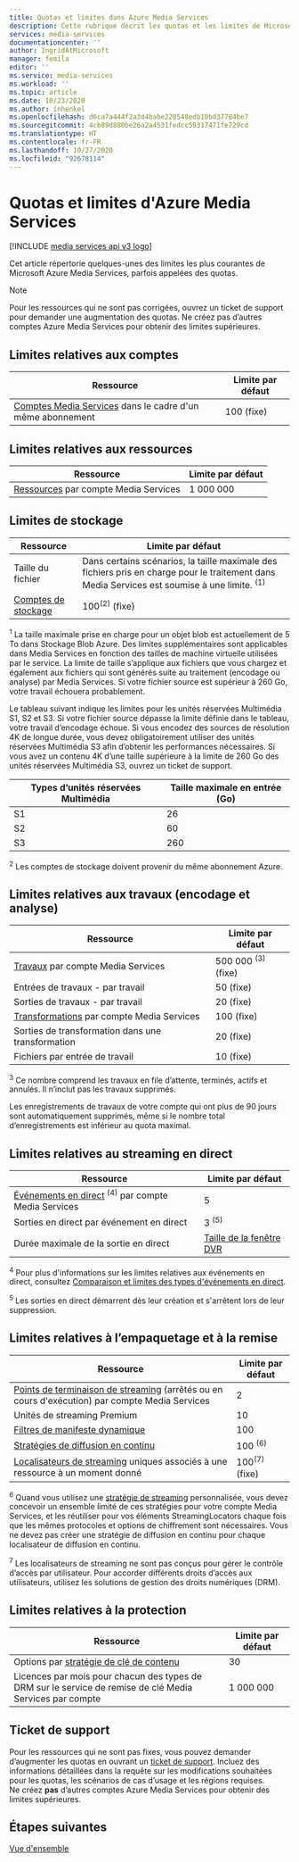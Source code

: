```yaml
---
title: Quotas et limites dans Azure Media Services
description: Cette rubrique décrit les quotas et les limites de Microsoft Azure Media Services.
services: media-services
documentationcenter: ''
author: IngridAtMicrosoft
manager: femila
editor: ''
ms.service: media-services
ms.workload: ''
ms.topic: article
ms.date: 10/23/2020
ms.author: inhenkel
ms.openlocfilehash: d6ca7a444f2a3d4babe220548edb10bd37784be7
ms.sourcegitcommit: 4cb89d880be26a2a4531fedcc59317471fe729cd
ms.translationtype: HT
ms.contentlocale: fr-FR
ms.lasthandoff: 10/27/2020
ms.locfileid: "92678114"
---
```

<!-- If you update limits in this topic, make sure to also update https://docs.microsoft.com/azure/azure-resource-manager/management/azure-subscription-service-limits#media-services-limits -->
# <a name="azure-media-services-quotas-and-limits"></a>Quotas et limites d'Azure Media Services

[!INCLUDE [media services api v3 logo](./includes/v3-hr.md)]

Cet article répertorie quelques-unes des limites les plus courantes de Microsoft Azure Media Services, parfois appelées des quotas.

> [!NOTE]
> Pour les ressources qui ne sont pas corrigées, ouvrez un ticket de support pour demander une augmentation des quotas. Ne créez pas d’autres comptes Azure Media Services pour obtenir des limites supérieures.

## <a name="account-limits"></a>Limites relatives aux comptes

| Ressource | Limite par défaut |
| --- | --- |
| [Comptes Media Services](media-services-account-concept.md) dans le cadre d'un même abonnement | 100 (fixe) |

## <a name="asset-limits"></a>Limites relatives aux ressources

| Ressource | Limite par défaut |
| --- | --- |
| [Ressources](assets-concept.md) par compte Media Services | 1 000 000|

## <a name="storage-limits"></a>Limites de stockage

| Ressource | Limite par défaut | 
| --- | --- | 
| Taille du fichier| Dans certains scénarios, la taille maximale des fichiers pris en charge pour le traitement dans Media Services est soumise à une limite. <sup>(1)</sup> |
| [Comptes de stockage](storage-account-concept.md) | 100<sup>(2)</sup> (fixe) |

<sup>1</sup> La taille maximale prise en charge pour un objet blob est actuellement de 5 To dans Stockage Blob Azure. Des limites supplémentaires sont applicables dans Media Services en fonction des tailles de machine virtuelle utilisées par le service. La limite de taille s’applique aux fichiers que vous chargez et également aux fichiers qui sont générés suite au traitement (encodage ou analyse) par Media Services. Si votre fichier source est supérieur à 260 Go, votre travail échouera probablement. 

Le tableau suivant indique les limites pour les unités réservées Multimédia S1, S2 et S3. Si votre fichier source dépasse la limite définie dans le tableau, votre travail d’encodage échoue. Si vous encodez des sources de résolution 4K de longue durée, vous devez obligatoirement utiliser des unités réservées Multimédia S3 afin d’obtenir les performances nécessaires. Si vous avez un contenu 4K d’une taille supérieure à la limite de 260 Go des unités réservées Multimédia S3, ouvrez un ticket de support.

|Types d’unités réservées Multimédia|Taille maximale en entrée (Go)|
|---|---|
|S1 |    26|
|S2    | 60|
|S3    |260|

<sup>2</sup> Les comptes de stockage doivent provenir du même abonnement Azure.

## <a name="jobs-encoding--analyzing-limits"></a>Limites relatives aux travaux (encodage et analyse)

| Ressource | Limite par défaut | 
| --- | --- | 
| [Travaux](transforms-jobs-concept.md) par compte Media Services | 500 000 <sup>(3)</sup> (fixe)|
| Entrées de travaux - par travail | 50 (fixe)|
| Sorties de travaux - par travail | 20 (fixe) |
| [Transformations](transforms-jobs-concept.md) par compte Media Services | 100 (fixe)|
| Sorties de transformation dans une transformation | 20 (fixe) |
| Fichiers par entrée de travail|10 (fixe)|

<sup>3</sup> Ce nombre comprend les travaux en file d’attente, terminés, actifs et annulés. Il n’inclut pas les travaux supprimés. 

Les enregistrements de travaux de votre compte qui ont plus de 90 jours sont automatiquement supprimés, même si le nombre total d’enregistrements est inférieur au quota maximal. 

## <a name="live-streaming-limits"></a>Limites relatives au streaming en direct

| Ressource | Limite par défaut | 
| --- | --- | 
| [Événements en direct](live-events-outputs-concept.md) <sup>(4)</sup> par compte Media Services |5|
| Sorties en direct par événement en direct |3 <sup>(5)</sup> |
| Durée maximale de la sortie en direct | [Taille de la fenêtre DVR](live-event-cloud-dvr.md) |

<sup>4</sup> Pour plus d'informations sur les limites relatives aux événements en direct, consultez [Comparaison et limites des types d'événements en direct](live-event-types-comparison.md).

<sup>5</sup> Les sorties en direct démarrent dès leur création et s'arrêtent lors de leur suppression.

## <a name="packaging--delivery-limits"></a>Limites relatives à l’empaquetage et à la remise

| Ressource | Limite par défaut |
| --- | --- |
| [Points de terminaison de streaming](streaming-endpoint-concept.md) (arrêtés ou en cours d'exécution) par compte Media Services | 2 |
| Unités de streaming Premium | 10 |
| [Filtres de manifeste dynamique](filters-dynamic-manifest-overview.md)|100|
| [Stratégies de diffusion en continu](streaming-policy-concept.md) | 100 <sup>(6)</sup> |
| [Localisateurs de streaming](streaming-locators-concept.md) uniques associés à une ressource à un moment donné | 100<sup>(7)</sup> (fixe) |

<sup>6</sup> Quand vous utilisez une [stratégie de streaming](/rest/api/media/streamingpolicies) personnalisée, vous devez concevoir un ensemble limité de ces stratégies pour votre compte Media Services, et les réutiliser pour vos éléments StreamingLocators chaque fois que les mêmes protocoles et options de chiffrement sont nécessaires. Vous ne devez pas créer une stratégie de diffusion en continu pour chaque localisateur de diffusion en continu.

<sup>7</sup> Les localisateurs de streaming ne sont pas conçus pour gérer le contrôle d’accès par utilisateur. Pour accorder différents droits d’accès aux utilisateurs, utilisez les solutions de gestion des droits numériques (DRM).

## <a name="protection-limits"></a>Limites relatives à la protection

| Ressource | Limite par défaut |
| --- | --- |
| Options par [stratégie de clé de contenu](content-key-policy-concept.md) |30 |
| Licences par mois pour chacun des types de DRM sur le service de remise de clé Media Services par compte|1 000 000|

## <a name="support-ticket"></a>Ticket de support

Pour les ressources qui ne sont pas fixes, vous pouvez demander d’augmenter les quotas en ouvrant un [ticket de support](https://portal.azure.com/#blade/Microsoft_Azure_Support/HelpAndSupportBlade/newsupportrequest). Incluez des informations détaillées dans la requête sur les modifications souhaitées pour les quotas, les scénarios de cas d’usage et les régions requises. <br/>Ne créez **pas** d’autres comptes Azure Media Services pour obtenir des limites supérieures.

## <a name="next-steps"></a>Étapes suivantes

[Vue d'ensemble](media-services-overview.md)

